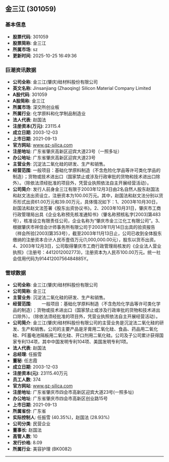 ## 金三江 (301059)

### 基本信息

- **股票代码**: 301059
- **股票简称**: 金三江
- **所属市场**: sz
- **更新时间**: 2025-10-25 16:49:36

### 巨潮资讯数据

- **公司全称**: 金三江(肇庆)硅材料股份有限公司
- **英文名称**: Jinsanjiang (Zhaoqing) Silicon Material Company Limited
- **A股代码**: 301059
- **A股简称**: 金三江
- **所属市场**: 深交所创业板
- **所属行业**: 化学原料和化学制品制造业
- **法人代表**: 赵国法
- **注册资本(万元)**: 23115.4
- **成立日期**: 2003-12-03
- **上市日期**: 2021-09-13
- **官方网站**: www.gz-silica.com
- **注册地址**: 广东省肇庆高新区迎宾大道23号（一照多址）
- **办公地址**: 广东省肇庆高新区迎宾大道23号
- **主营业务**: 沉淀法二氧化硅的研发、生产和销售。
- **经营范围**: 一般项目：基础化学原料制造（不含危险化学品等许可类化学品的制造）；货物或技术进出口（国家禁止或涉及行政审批的货物和技术进出口除外）。（除依法须经批准的项目外，凭营业执照依法自主开展经营活动）。
- **公司简介**: 发行人前身金三江有限于2003年12月3日由2名自然人股东赵国法和赵文法出资设立，注册资本为100.00万元。其中，赵国法和赵文法分别以货币形式出资61.00万元和39.00万元，具体情况如下：1、2003年10月30日，赵国法和赵文法签署《股东出资协议书》。2、2003年10月31日，肇庆市工商行政管理局出具《企业名称预先核准通知书》（肇名称预核私字[2003]第483号），核准设立有限责任公司，企业名称为“肇庆市金三江化工有限公司”。3、根据肇庆市祥信会计师事务所有限公司于2003年11月14日出具的验资报告（祥会所验[2003]第353号），截至2003年11月13日止，公司已收到全体股东缴纳的注册资本合计人民币壹佰万元(1,000,000.00元），股东以货币出资。4、2003年12月3日，公司取得肇庆市工商行政管理局核发的《企业法人营业执照》（注册号：4412012002773)，注册资本为人民币100.00万元。统一社会信用代码为91441200756484885Y。

### 雪球数据

- **公司全称**: 金三江(肇庆)硅材料股份有限公司
- **公司简称**: 金三江
- **主营业务**: 沉淀法二氧化硅的研发、生产和销售。
- **经营范围**: 　　一般项目：基础化学原料制造（不含危险化学品等许可类化学品的制造）；货物或技术进出口（国家禁止或涉及行政审批的货物和技术进出口除外）。（除依法须经批准的项目外，凭营业执照依法自主开展经营活动）。
- **公司简介**: 金三江(肇庆)硅材料股份有限公司的主营业务是沉淀法二氧化硅的研发、生产和销售。公司的主要产品是牙膏用二氧化硅、食品、药品用二氧化硅、PE蓄电池隔板用二氧化硅、开口剂用二氧化硅。公司及子公司累计获得国家专利134项，其中中国发明专利104项、美国发明专利1项。
- **法人代表**: 赵国法
- **总经理**: 任振雪
- **董秘**: 任志霞
- **成立日期**: 2003-12-03
- **注册资本(元)**: 23115.40万元
- **员工人数**: 374
- **官方网站**: www.gz-silica.com
- **注册地址**: 广东省肇庆市四会市高新区迎宾大道23号(一照多址)
- **办公地址**: 广东省肇庆市四会市高新区创业路15号
- **上市日期**: 2021-09-13
- **所属省份**: 广东省
- **实际控制人**: 任振雪 (40.35%)，赵国法 (28.93%)
- **公司分类**: 民营企业
- **董事长**: 赵国法
- **高管人数**: 10
- **发行价格**: 8.09
- **所属行业**: 美容护理 (BK0082)

---